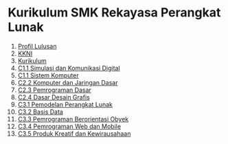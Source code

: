 <h1>Kurikulum SMK Rekayasa Perangkat Lunak</h1>

<ol>
  <li><a href="wiki/01-Profil-Lulusan" title="Profil Lulusan">Profil Lulusan</li>
  <li><a href="wiki/02-KKNI" title="KKNI">KKNI</li>
  <li><a href="wiki/03-Kurikulum" title="Kurikulum">Kurikulum</li>
  <li><a href="wiki/C1.1-Simulasi-dan-Komunikasi-Digital" title="C1.1 Simulasi dan Komunikasi Digital">C1.1 Simulasi dan Komunikasi Digital</li>
  <li><a href="wiki/C2.1-Sistem-Komputer" title="C1.1 Sistem Komputer">C1.1 Sistem Komputer</li>
  <li><a href="wiki/C2.2-Komputer-dan-Jaringan-Dasar" title="C2.2 Komputer dan Jaringan Dasar">C2.2 Komputer dan Jaringan Dasar</li>
  <li><a href="wiki/C2.3-Pemrograman-Dasar" title="C2.3 Pemrograman Dasar">C2.3 Pemrograman Dasar</li>
  <li><a href="wiki/C2.4-Dasar-Desain-Grafis" title="C2.4 Dasar Desain Grafis">C2.4 Dasar Desain Grafis</li>
  <li><a href="wiki/C3.1-Pemodelan-Perangkat-Lunak" title="C3.1 Pemodelan Perangkat Lunak">C3.1 Pemodelan Perangkat Lunak</li>
  <li><a href="wiki/C3.2-Basis-Data" title="C3.2 Basis Data">C3.2 Basis Data</li>
  <li><a href="wiki/C3.3-Pemrograman-Berorientasi-Obyek" title="C3.3 Pemrograman Berorientasi Obyek">C3.3 Pemrograman Berorientasi Obyek</li>
  <li><a href="wiki/C3.4-Pemrograman-Web-dan-Mobile" title="C3.4 Pemrograman Web dan Mobile">C3.4 Pemrograman Web dan Mobile</li>
  <li><a href="wiki/C3.5-Produk-Kreatif-dan-Kewirausahaan" title="C3.5 Produk Kreatif dan Kewirausahaan">C3.5 Produk Kreatif dan Kewirausahaan</li>
</ol>
